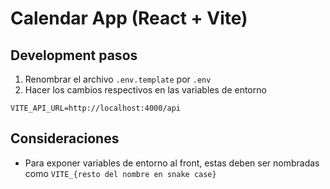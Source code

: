 # Calendar App (React + Vite)

## Development pasos

1. Renombrar el archivo `.env.template` por `.env`
2. Hacer los cambios respectivos en las variables de entorno


```
VITE_API_URL=http://localhost:4000/api

```

## Consideraciones

- Para exponer variables de entorno al front, estas deben ser nombradas como `VITE_{resto del nombre en snake case}`
